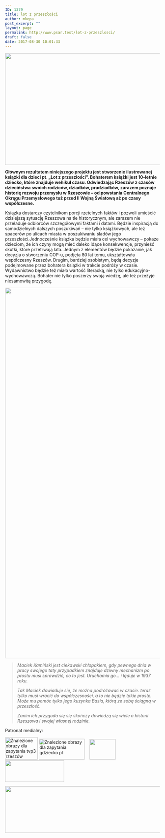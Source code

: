 ```yaml
---
ID: 1379
title: lot z przeszłości
author: mkepa
post_excerpt: ""
layout: page
permalink: http://www.psar.test/lot-z-przeszlosci/
draft: false
date: 2017-08-30 10:01:33
---
```

<a href="http://www.psar.test/wp-content/uploads/2017/08/20476194_1456543601091767_4828966249318601786_n.jpg"><img class="alignnone wp-image-1384 size-full" title="lot z przeszłości" src="http://www.psar.test/wp-content/uploads/2017/08/20476194_1456543601091767_4828966249318601786_n.jpg" alt="" width="960" height="363" /></a>
<p style="text-align: left;"><strong>Głównym rezultatem niniejszego projektu jest stworzenie ilustrowanej książki dla dzieci pt. „Lot z przeszłości”. Bohaterem książki jest 10-letnie dziecko, które znajduje wehikuł czasu. Odwiedzając Rzeszów z czasów dzieciństwa swoich rodziców, dziadków, pradziadków, zarazem poznaje historię rozwoju przemysłu w Rzeszowie – od powstania Centralnego Okręgu Przemysłowego tuż przed II Wojną Światową aż po czasy współczesne.</strong></p>
<p style="text-align: left;">Książka dostarczy czytelnikom porcji rzetelnych faktów i pozwoli umieścić dzisiejszą sytuację Rzeszowa na tle historycznym, ale zarazem nie przeładuje odbiorców szczegółowymi faktami i datami. Będzie inspiracją do samodzielnych dalszych poszukiwań – nie tylko książkowych, ale też spacerów po ulicach miasta w poszukiwaniu śladów jego przeszłości.Jednocześnie książka będzie miała cel wychowawczy – pokaże dzieciom, że ich czyny mogą mieć daleko idące konsekwencje, przynieść skutki, które przetrwają lata. Jednym z elementów będzie pokazanie, jak decyzja o stworzeniu COP-u, podjęta 80 lat temu, ukształtowała współczesny Rzeszów. Drugim, bardziej osobistym, będą decyzje podejmowane przez bohatera książki w trakcie podróży w czasie. Wydawnictwo będzie też miało wartość literacką, nie tylko edukacyjno- wychowawczą. Bohater nie tylko poszerzy swoją wiedzę, ale też przeżyje niesamowitą przygodę.</p>
<p style="text-align: center;"><a href="http://www.psar.test/wp-content/uploads/2017/08/lot-z-przeszłosci-okladki.png"><img class="alignnone wp-image-1387 size-full" title="lot z przeszłości" src="http://www.psar.test/wp-content/uploads/2017/08/lot-z-przeszłosci-okladki.png" alt="" width="3936" height="1203" /></a></p>

<blockquote>
<p style="text-align: left;"><em>Maciek Kamiński jest ciekawski chłopakiem, gdy pewnego dnia w pracy swojego taty przypadkiem znajduje dziwny mechanizm po prostu musi sprawdzić, co to jest. Uruchamia go... i ląduje w 1937 roku.</em></p>
<p style="text-align: left;"><em>Tak Maciek dowiaduje się, że można podróżować w czasie. teraz tylko musi wrócić do współczesności, a to nie będzie takie proste. Może mu pomóc tylko jego kuzynka Basia, którą ze sobą ściągną w przeszłość.</em></p>
<p style="text-align: left;"><em>Zanim ich przygoda się się skończy dowiedzą się wiele o historii Rzeszowa i swojej własnej rodzin</em><em>ie.</em></p>
</blockquote>
<p style="text-align: left;">Patronat medialny:</p>
<p style="text-align: left;"><img class="irc_mi" src="https://s.tvp.pl/repository/attachment/6/6/7/667007b5a9e0ec6e2e144f71c69946f61473943056324.jpg" alt="Znalezione obrazy dla zapytania tvp3 rzeszów" width="106" height="72" /> <img class="" src="http://www.robomotion.rzeszow.pl/gfx/slider/gdziecko.png" alt="Znalezione obrazy dla zapytania gdziecko pl" width="149" height="67" />    <a href="http://www.psar.test/wp-content/uploads/2017/08/radiorze.png"><img class="alignnone wp-image-1388" src="http://www.psar.test/wp-content/uploads/2017/08/polskie-radio-rzeszów.png" alt="" width="85" height="66" /></a><a href="http://www.psar.test/wp-content/uploads/2017/08/nowiny-1.png"><img class="alignnone wp-image-1391" src="http://www.psar.test/wp-content/uploads/2017/08/nowiny-1.png" alt="" width="192" height="70" /></a></p>
<p style="text-align: left;"></p>
<p style="text-align: left;"><a href="http://www.psar.test/wp-content/uploads/2017/08/radiorze.png"><img class="alignnone size-full wp-image-1598" src="http://www.psar.test/wp-content/uploads/2017/08/radioradiorzeszów-1.png" alt="" width="966" height="151" /></a></p>